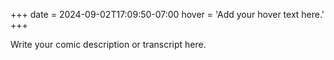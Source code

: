 +++
date = 2024-09-02T17:09:50-07:00
hover = 'Add your hover text here.'
+++

Write your comic description or transcript here.
